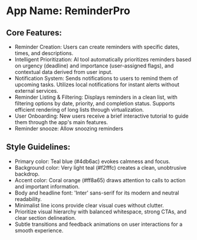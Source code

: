 # **App Name**: ReminderPro

## Core Features:

- Reminder Creation: Users can create reminders with specific dates, times, and descriptions.
- Intelligent Prioritization: AI tool automatically prioritizes reminders based on urgency (deadline) and importance (user-assigned flags), and contextual data derived from user input.
- Notification System: Sends notifications to users to remind them of upcoming tasks. Utilizes local notifications for instant alerts without external services.
- Reminder Listing & Filtering: Displays reminders in a clean list, with filtering options by date, priority, and completion status. Supports efficient rendering of long lists through virtualization.
- User Onboarding: New users receive a brief interactive tutorial to guide them through the app's main features.
- Reminder snooze: Allow snoozing reminders

## Style Guidelines:

- Primary color: Teal blue (#4db6ac) evokes calmness and focus.
- Background color: Very light teal (#f2fffc) creates a clean, unobtrusive backdrop.
- Accent color: Coral orange (#ff8a65) draws attention to calls to action and important information.
- Body and headline font: 'Inter' sans-serif for its modern and neutral readability.
- Minimalist line icons provide clear visual cues without clutter.
- Prioritize visual hierarchy with balanced whitespace, strong CTAs, and clear section delineation.
- Subtle transitions and feedback animations on user interactions for a smooth experience.